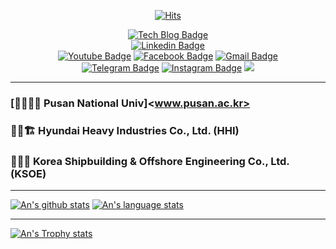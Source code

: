 
<div align=center>

[![Hits](https://hits.seeyoufarm.com/api/count/incr/badge.svg?url=https%3A%2F%2Fgithub.com%2F201524495%2Fhit-counter&count_bg=%2379C83D&title_bg=%23555555&icon=&icon_color=%23E7E7E7&title=hits&edge_flat=false)](https://hits.seeyoufarm.com)
</div>

<div align=center>

[![Tech Blog Badge](http://img.shields.io/badge/-Tech%20blog-black?style=flat-square&logo=github&link=https://https://blog.naver.com/annjs0308)](https://blog.naver.com/annjs0308)	
  [![Linkedin Badge](https://img.shields.io/badge/-LinkedIn-blue?style=flat-square&logo=Linkedin&logoColor=white&link=https://www.linkedin.com)](https://www.linkedin.com)	
  [![Youtube Badge](https://img.shields.io/badge/Youtube-ff0000?style=flat-square&logo=youtube&link=https://www.youtube.com/)](https://www.youtube.com)	
  [![Facebook Badge](https://img.shields.io/badge/facebook-1877f2?style=flat-square&logo=facebook&logoColor=white&link=https://www.facebook.com/profile.php?id=100006466352167/)](https://www.facebook.com/profile.php?id=100006466352167)
  [![Gmail Badge](https://img.shields.io/badge/Gmail-d14836?style=flat-square&logo=Gmail&logoColor=white&link=mailto:201524495@pusan.ac.kr)](mailto:201524495@pusan.ac.kr)  
  [![Telegram Badge](https://img.shields.io/badge/Telegram-2CA5E0?style=flat-square&logo=telegram&logoColor=white)](https://t.me/An_201524495)
  [![Instagram Badge](https://img.shields.io/badge/Instagram-E4405F?style=flat-square&logo=instagram&logoColor=white)](https://www.instagram.com/an_junsu/)
  <a href="https://solved.ac/annjs0308"><img src="http://mazassumnida.wtf/api/mini/generate_badge?boj=annjs0308"/></a>
</div>

---

### [👨‍🎓🇰🇷 Pusan National Univ]<www.pusan.ac.kr>

### 👨‍💻🏗 Hyundai Heavy Industries Co., Ltd. (HHI)

### 👨‍💻🚢 Korea Shipbuilding & Offshore Engineering Co., Ltd. (KSOE)


---

[![An's github stats](https://github-readme-stats.vercel.app/api?username=201524495&theme=onedark)](https://github.com/201524495/github-readme-stats)
[![An's language stats](https://github-readme-stats.vercel.app/api/top-langs/?username=201524495&theme=onedark&layout=compact&langs_count=8)](https://github.com/201524495/github-readme-stats)

---

[![An's Trophy stats](https://github-profile-trophy.vercel.app/?username=201524495&column=7&theme=onedark)](https://github.com/201524495/github-profile-trophy)




<!--
**201524495/201524495** is a ✨ _special_ ✨ repository because its `README.md` (this file) appears on your GitHub profile.

Here are some ideas to get you started:

- 🔭 I’m currently working on ...
- 🌱 I’m currently learning ...
- 👯 I’m looking to collaborate on ...
- 🤔 I’m looking for help with ...
- 💬 Ask me about ...
- 📫 How to reach me: ...
- 😄 Pronouns: ...
- ⚡ Fun fact: ...
-->
